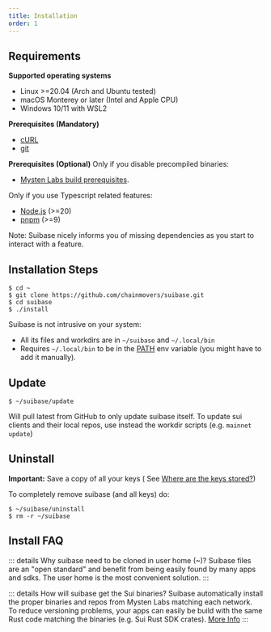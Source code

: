 ```yaml
---
title: Installation
order: 1
---
```


## Requirements
**Supported operating systems**
  * Linux >=20.04 (Arch and Ubuntu tested)
  * macOS Monterey or later (Intel and Apple CPU)
  * Windows 10/11 with WSL2


**Prerequisites (Mandatory)**
- [cURL](https://curl.se)
- [git](https://git-scm.com/book/en/v2/Getting-Started-Installing-Git)


**Prerequisites (Optional)**
Only if you disable precompiled binaries:
  - [Mysten Labs build prerequisites](https://docs.sui.io/build/install#prerequisites).

Only if you use Typescript related features:
  - [Node.js](https://nodejs.org/en/download/package-manager) (>=20)
  - [pnpm](https://pnpm.io/installation) (>=9)

Note: Suibase nicely informs you of missing dependencies as you start to interact with a feature.


## Installation Steps
```shell
$ cd ~
$ git clone https://github.com/chainmovers/suibase.git
$ cd suibase
$ ./install
```
Suibase is not intrusive on your system:

- All its files and workdirs are in ```~/suibase``` and ```~/.local/bin```
- Requires ```~/.local/bin``` to be in the [PATH](https://unix.stackexchange.com/questions/26047/how-to-correctly-add-a-path-to-path) env variable (you might have to add it manually).




## Update
```shell
$ ~/suibase/update
```
Will pull latest from GitHub to only update suibase itself.
To update sui clients and their local repos, use instead the workdir scripts (e.g. ```mainnet update```)
<br>

## Uninstall
**Important:** Save a copy of all your keys ( See [Where are the keys stored?]( ./devnet-testnet.md#where-are-the-keys-stored))

To completely remove suibase (and all keys) do:
```shell
$ ~/suibase/uninstall
$ rm -r ~/suibase
```


## Install FAQ
::: details Why suibase need to be cloned in user home (~)?
Suibase files are an "open standard" and benefit from being easily found by many apps and sdks. The user home is the most convenient solution.
:::

::: details How will suibase get the Sui binaries?
Suibase automatically install the proper binaries and repos from Mysten Labs matching each network.<br>
To reduce versioning problems, your apps can easily be build with the same Rust code matching the binaries (e.g. Sui Rust SDK crates). [More Info]( ./scripts.md#faster-rust-and-move-build)
:::
